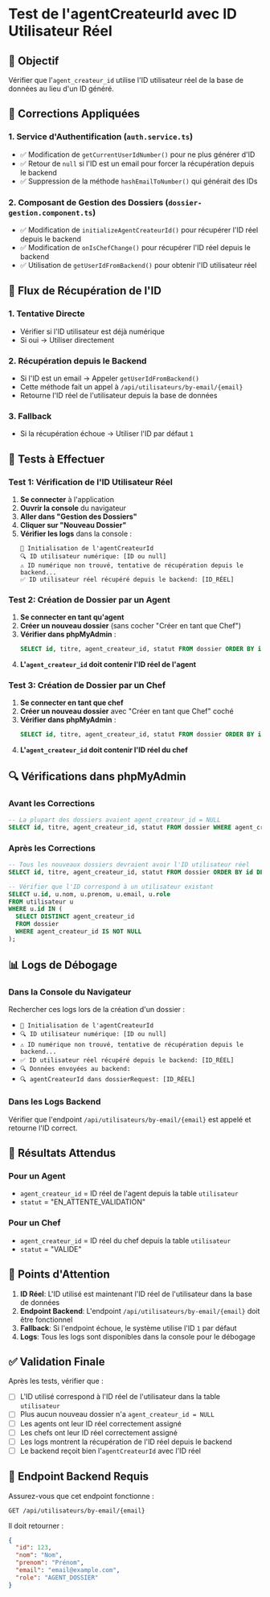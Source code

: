 # Test de l'agentCreateurId avec ID Utilisateur Réel

## 🎯 Objectif
Vérifier que l'`agent_createur_id` utilise l'ID utilisateur réel de la base de données au lieu d'un ID généré.

## 🔧 Corrections Appliquées

### 1. **Service d'Authentification (`auth.service.ts`)**
- ✅ Modification de `getCurrentUserIdNumber()` pour ne plus générer d'ID
- ✅ Retour de `null` si l'ID est un email pour forcer la récupération depuis le backend
- ✅ Suppression de la méthode `hashEmailToNumber()` qui générait des IDs

### 2. **Composant de Gestion des Dossiers (`dossier-gestion.component.ts`)**
- ✅ Modification de `initializeAgentCreateurId()` pour récupérer l'ID réel depuis le backend
- ✅ Modification de `onIsChefChange()` pour récupérer l'ID réel depuis le backend
- ✅ Utilisation de `getUserIdFromBackend()` pour obtenir l'ID utilisateur réel

## 🔄 Flux de Récupération de l'ID

### 1. **Tentative Directe**
- Vérifier si l'ID utilisateur est déjà numérique
- Si oui → Utiliser directement

### 2. **Récupération depuis le Backend**
- Si l'ID est un email → Appeler `getUserIdFromBackend()`
- Cette méthode fait un appel à `/api/utilisateurs/by-email/{email}`
- Retourne l'ID réel de l'utilisateur depuis la base de données

### 3. **Fallback**
- Si la récupération échoue → Utiliser l'ID par défaut `1`

## 🧪 Tests à Effectuer

### Test 1: Vérification de l'ID Utilisateur Réel
1. **Se connecter** à l'application
2. **Ouvrir la console** du navigateur
3. **Aller dans "Gestion des Dossiers"**
4. **Cliquer sur "Nouveau Dossier"**
5. **Vérifier les logs** dans la console :
   ```
   🔄 Initialisation de l'agentCreateurId
   🔍 ID utilisateur numérique: [ID ou null]
   ⚠️ ID numérique non trouvé, tentative de récupération depuis le backend...
   ✅ ID utilisateur réel récupéré depuis le backend: [ID_RÉEL]
   ```

### Test 2: Création de Dossier par un Agent
1. **Se connecter en tant qu'agent**
2. **Créer un nouveau dossier** (sans cocher "Créer en tant que Chef")
3. **Vérifier dans phpMyAdmin** :
   ```sql
   SELECT id, titre, agent_createur_id, statut FROM dossier ORDER BY id DESC LIMIT 1;
   ```
4. **L'`agent_createur_id` doit contenir l'ID réel de l'agent**

### Test 3: Création de Dossier par un Chef
1. **Se connecter en tant que chef**
2. **Créer un nouveau dossier** avec "Créer en tant que Chef" coché
3. **Vérifier dans phpMyAdmin** :
   ```sql
   SELECT id, titre, agent_createur_id, statut FROM dossier ORDER BY id DESC LIMIT 1;
   ```
4. **L'`agent_createur_id` doit contenir l'ID réel du chef**

## 🔍 Vérifications dans phpMyAdmin

### Avant les Corrections
```sql
-- La plupart des dossiers avaient agent_createur_id = NULL
SELECT id, titre, agent_createur_id, statut FROM dossier WHERE agent_createur_id IS NULL;
```

### Après les Corrections
```sql
-- Tous les nouveaux dossiers devraient avoir l'ID utilisateur réel
SELECT id, titre, agent_createur_id, statut FROM dossier ORDER BY id DESC LIMIT 10;

-- Vérifier que l'ID correspond à un utilisateur existant
SELECT u.id, u.nom, u.prenom, u.email, u.role 
FROM utilisateur u 
WHERE u.id IN (
  SELECT DISTINCT agent_createur_id 
  FROM dossier 
  WHERE agent_createur_id IS NOT NULL
);
```

## 📊 Logs de Débogage

### Dans la Console du Navigateur
Rechercher ces logs lors de la création d'un dossier :
- `🔄 Initialisation de l'agentCreateurId`
- `🔍 ID utilisateur numérique: [ID ou null]`
- `⚠️ ID numérique non trouvé, tentative de récupération depuis le backend...`
- `✅ ID utilisateur réel récupéré depuis le backend: [ID_RÉEL]`
- `🔍 Données envoyées au backend:`
- `🔍 agentCreateurId dans dossierRequest: [ID_RÉEL]`

### Dans les Logs Backend
Vérifier que l'endpoint `/api/utilisateurs/by-email/{email}` est appelé et retourne l'ID correct.

## 🎯 Résultats Attendus

### Pour un Agent
- `agent_createur_id` = ID réel de l'agent depuis la table `utilisateur`
- `statut` = "EN_ATTENTE_VALIDATION"

### Pour un Chef
- `agent_createur_id` = ID réel du chef depuis la table `utilisateur`
- `statut` = "VALIDE"

## 🚨 Points d'Attention

1. **ID Réel**: L'ID utilisé est maintenant l'ID réel de l'utilisateur dans la base de données
2. **Endpoint Backend**: L'endpoint `/api/utilisateurs/by-email/{email}` doit être fonctionnel
3. **Fallback**: Si l'endpoint échoue, le système utilise l'ID `1` par défaut
4. **Logs**: Tous les logs sont disponibles dans la console pour le débogage

## ✅ Validation Finale

Après les tests, vérifier que :
- [ ] L'ID utilisé correspond à l'ID réel de l'utilisateur dans la table `utilisateur`
- [ ] Plus aucun nouveau dossier n'a `agent_createur_id = NULL`
- [ ] Les agents ont leur ID réel correctement assigné
- [ ] Les chefs ont leur ID réel correctement assigné
- [ ] Les logs montrent la récupération de l'ID réel depuis le backend
- [ ] Le backend reçoit bien l'`agentCreateurId` avec l'ID réel

## 🔧 Endpoint Backend Requis

Assurez-vous que cet endpoint fonctionne :
```
GET /api/utilisateurs/by-email/{email}
```

Il doit retourner :
```json
{
  "id": 123,
  "nom": "Nom",
  "prenom": "Prénom",
  "email": "email@example.com",
  "role": "AGENT_DOSSIER"
}
```



